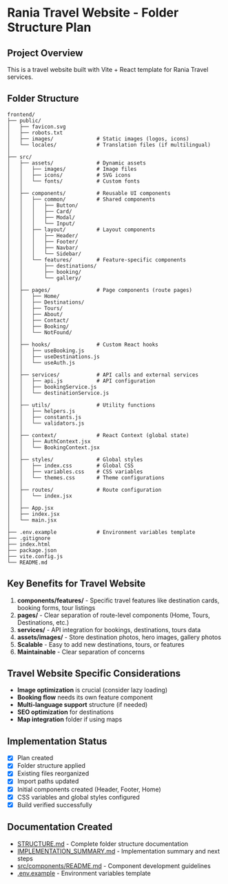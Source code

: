 # Rania Travel Website - Folder Structure Plan

## Project Overview
This is a travel website built with Vite + React template for Rania Travel services.

## Folder Structure

```
frontend/
├── public/
│   ├── favicon.svg
│   ├── robots.txt
│   ├── images/              # Static images (logos, icons)
│   └── locales/             # Translation files (if multilingual)
│
├── src/
│   ├── assets/              # Dynamic assets
│   │   ├── images/          # Image files
│   │   ├── icons/           # SVG icons
│   │   └── fonts/           # Custom fonts
│   │
│   ├── components/          # Reusable UI components
│   │   ├── common/          # Shared components
│   │   │   ├── Button/
│   │   │   ├── Card/
│   │   │   ├── Modal/
│   │   │   └── Input/
│   │   ├── layout/          # Layout components
│   │   │   ├── Header/
│   │   │   ├── Footer/
│   │   │   ├── Navbar/
│   │   │   └── Sidebar/
│   │   └── features/        # Feature-specific components
│   │       ├── destinations/
│   │       ├── booking/
│   │       └── gallery/
│   │
│   ├── pages/               # Page components (route pages)
│   │   ├── Home/
│   │   ├── Destinations/
│   │   ├── Tours/
│   │   ├── About/
│   │   ├── Contact/
│   │   ├── Booking/
│   │   └── NotFound/
│   │
│   ├── hooks/               # Custom React hooks
│   │   ├── useBooking.js
│   │   ├── useDestinations.js
│   │   └── useAuth.js
│   │
│   ├── services/            # API calls and external services
│   │   ├── api.js           # API configuration
│   │   ├── bookingService.js
│   │   └── destinationService.js
│   │
│   ├── utils/               # Utility functions
│   │   ├── helpers.js
│   │   ├── constants.js
│   │   └── validators.js
│   │
│   ├── context/             # React Context (global state)
│   │   ├── AuthContext.jsx
│   │   └── BookingContext.jsx
│   │
│   ├── styles/              # Global styles
│   │   ├── index.css        # Global CSS
│   │   ├── variables.css    # CSS variables
│   │   └── themes.css       # Theme configurations
│   │
│   ├── routes/              # Route configuration
│   │   └── index.jsx
│   │
│   ├── App.jsx
│   ├── index.jsx
│   └── main.jsx
│
├── .env.example             # Environment variables template
├── .gitignore
├── index.html
├── package.json
├── vite.config.js
└── README.md
```

## Key Benefits for Travel Website

1. **components/features/** - Specific travel features like destination cards, booking forms, tour listings
2. **pages/** - Clear separation of route-level components (Home, Tours, Destinations, etc.)
3. **services/** - API integration for bookings, destinations, tours data
4. **assets/images/** - Store destination photos, hero images, gallery photos
5. **Scalable** - Easy to add new destinations, tours, or features
6. **Maintainable** - Clear separation of concerns

## Travel Website Specific Considerations

- **Image optimization** is crucial (consider lazy loading)
- **Booking flow** needs its own feature component
- **Multi-language support** structure (if needed)
- **SEO optimization** for destinations
- **Map integration** folder if using maps

## Implementation Status

- [x] Plan created
- [x] Folder structure applied
- [x] Existing files reorganized
- [x] Import paths updated
- [x] Initial components created (Header, Footer, Home)
- [x] CSS variables and global styles configured
- [x] Build verified successfully

## Documentation Created

- [STRUCTURE.md](STRUCTURE.md) - Complete folder structure documentation
- [IMPLEMENTATION_SUMMARY.md](IMPLEMENTATION_SUMMARY.md) - Implementation summary and next steps
- [src/components/README.md](src/components/README.md) - Component development guidelines
- [.env.example](.env.example) - Environment variables template
